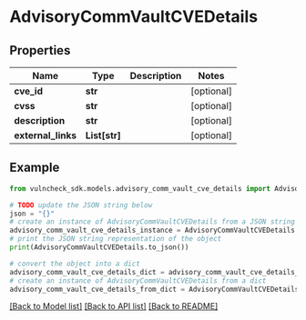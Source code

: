 # AdvisoryCommVaultCVEDetails


## Properties

Name | Type | Description | Notes
------------ | ------------- | ------------- | -------------
**cve_id** | **str** |  | [optional] 
**cvss** | **str** |  | [optional] 
**description** | **str** |  | [optional] 
**external_links** | **List[str]** |  | [optional] 

## Example

```python
from vulncheck_sdk.models.advisory_comm_vault_cve_details import AdvisoryCommVaultCVEDetails

# TODO update the JSON string below
json = "{}"
# create an instance of AdvisoryCommVaultCVEDetails from a JSON string
advisory_comm_vault_cve_details_instance = AdvisoryCommVaultCVEDetails.from_json(json)
# print the JSON string representation of the object
print(AdvisoryCommVaultCVEDetails.to_json())

# convert the object into a dict
advisory_comm_vault_cve_details_dict = advisory_comm_vault_cve_details_instance.to_dict()
# create an instance of AdvisoryCommVaultCVEDetails from a dict
advisory_comm_vault_cve_details_from_dict = AdvisoryCommVaultCVEDetails.from_dict(advisory_comm_vault_cve_details_dict)
```
[[Back to Model list]](../README.md#documentation-for-models) [[Back to API list]](../README.md#documentation-for-api-endpoints) [[Back to README]](../README.md)


